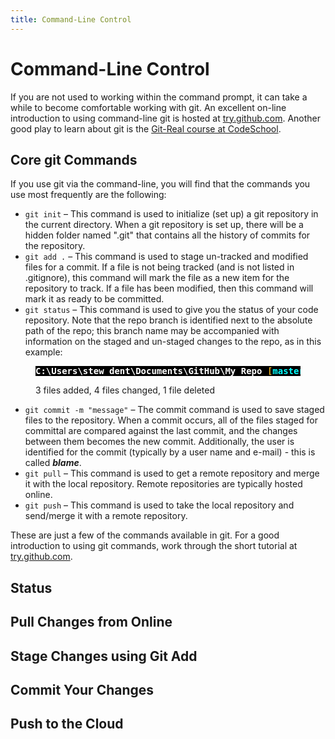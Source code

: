 ```yaml
---
title: Command-Line Control
---
```

# Command-Line Control

If you are not used to working within the command prompt, it can take a while to become comfortable working with git. An excellent on-line introduction to using command-line git is hosted at [try.github.com](http://try.github.com/). Another good play to learn about git is the [Git-Real course at CodeSchool](https://www.codeschool.com/courses/git-real).

## Core git Commands

If you use git via the command-line, you will find that the commands you use most frequently are the following:

- `git init` – This command is used to initialize (set up) a git repository in the current directory. When a git repository is set up, there will be a hidden folder named ".git" that contains all the history of commits for the repository.
- `git add .` – This command is used to stage un-tracked and modified files for a commit. If a file is not being tracked (and is not listed in .gitignore), this command will mark the file as a new item for the repository to track. If a file has been modified, then this command will mark it as ready to be committed.
- `git status` – This command is used to give you the status of your code repository. Note that the repo branch is identified next to the absolute path of the repo; this branch name may be accompanied with information on the staged and un-staged changes to the repo, as in this example:

<figure>
    <pre style="background-color:black; color:white; font-weight:bold;">C:\Users\stew dent\Documents\GitHub\My Repo <span style="color:goldenrod;">[</span><span style="color:aqua;">master</span> <span style="color:forestgreen;">+3 ~4 -1</span><span style="color:goldenrod;">]</span></pre>
    <figcaption>3 files added, 4 files changed, 1 file deleted</figcaption>
</figure>

- `git commit -m "message"` – The commit command is used to save staged files to the repository. When a commit occurs, all of the files staged for committal are compared against the last commit, and the changes between them becomes the new commit. Additionally, the user is identified for the commit (typically by a user name and e-mail) - this is called ***blame***.
- `git pull` – This command is used to get a remote repository and merge it with the local repository. Remote repositories are typically hosted online.
- `git push` – This command is used to take the local repository and send/merge it with a remote repository.

These are just a few of the commands available in git. For a good introduction to using git commands, work through the short tutorial at [try.github.com](http://try.github.com/).

## Status

## Pull Changes from Online

## Stage Changes using Git Add

## Commit Your Changes

## Push to the Cloud

